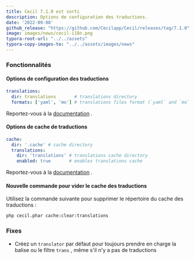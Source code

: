 ```yaml
---
title: Cecil 7.1.0 est sorti
description: Options de configuration des traductions.
date: '2022-09-08'
github_release: "https://github.com/Cecilapp/Cecil/releases/tag/7.1.0"
image: images/news/cecil-i18n.png
typora-root-url: "../../assets"
typora-copy-images-to: "../../assets/images/news"
---
```


### Fonctionnalités

#### Options de configuration des traductions

```yaml
translations:
  dir: translations       # translations directory
  formats: ['yaml', 'mo'] # translations files format (`yaml` and `mo` by default)
```

Reportez-vous à la [documentation](https://cecil.app/documentation/configuration/#translations) .

#### Options de cache de traductions

```yaml
cache:
  dir: '.cache' # cache directory
  translations:
    dir: 'translations' # translations cache directory
    enabled: true       # enables translations cache
```

Reportez-vous à la [documentation](https://cecil.app/documentation/configuration/#cache) .

#### Nouvelle commande pour vider le cache des traductions

Utilisez la commande suivante pour supprimer le répertoire du cache des traductions :

```bash
php cecil.phar cache:clear:translations
```

### Fixes

- Créez un `translator` par défaut pour toujours prendre en charge la balise ou le filtre `trans` , même s'il n'y a pas de traductions
